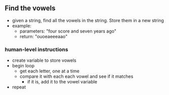 ## Find the vowels

- given a string, find all the vowels in the string.  Store them in a new string
- example:
	- parameters: "four score and seven years ago"
	- return: "ouoeaeeeaao"

### human-level instructions
- create variable to store vowels
- begin loop
	- get each letter, one at a time
	- compare it with each each vowel and see if it matches
		- if it is, add it to the vowel variable
- repeat



